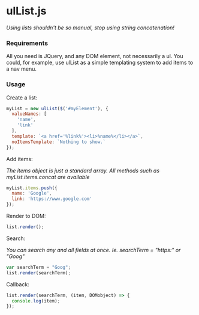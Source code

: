 # ulList.js
*Using lists shouldn't be so manual, stop using string concatenation!*

### Requirements
All you need is JQuery, and any DOM element, not necessarily a ul.
You could, for example, use ulList as a simple templating system to add items to a nav menu.

### Usage

Create a list:
```js
myList = new ulList($('#myElement'), {
  valueNames: [
    'name',
    'link'
  ],
  template: `<a href='%link%'><li>%name%</li></a>`,
  noItemsTemplate: `Nothing to show.`
});
```

Add items:

_The items object is just a standard array. All methods such as myList.items.concat are available_
```js
myList.items.push({
  name: 'Google',
  link: 'https://www.google.com'
});
```

Render to DOM:
```js
list.render();
```

Search:

_You can search any and all fields at once. Ie. searchTerm = "https:" or "Goog"_
```js
var searchTerm = "Goog";
list.render(searchTerm);
```

Callback:
```js
list.render(searchTerm, (item, DOMobject) => {
  console.log(item);
});
```
